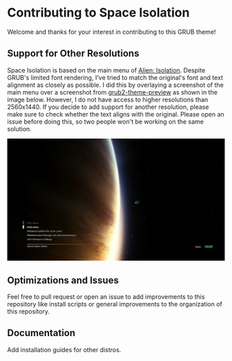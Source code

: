 # Contributing to Space Isolation
Welcome and thanks for your interest in contributing to this GRUB theme!

## Support for Other Resolutions
Space Isolation is based on the main menu of [Alien: Isolation](https://www.gog.com/en/game/alien_isolation). Despite GRUB's limited font rendering, I've tried to match the original's font and text alignment as closely as possible. I did this by overlaying a screenshot of the main menu over a screenshot from [grub2-theme-preview](https://github.com/hartwork/grub2-theme-preview) as shown in the image below. However, I do not have access to higher resolutions than 2560x1440. If you decide to add support for another resolution, please make sure to check whether the text aligns with the original. Please open an issue before doing this, so two people won't be working on the same solution.

![](contribution-preview.png)

## Optimizations and Issues
Feel free to pull request or open an issue to add improvements to this repository like install scripts or general improvements to the organization of this repository.

## Documentation
Add installation guides for other distros.